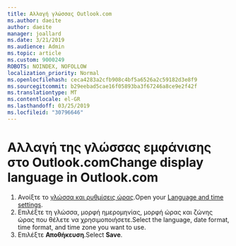 ```yaml
---
title: Αλλαγή γλώσσας Outlook.com
ms.author: daeite
author: daeite
manager: joallard
ms.date: 3/21/2019
ms.audience: Admin
ms.topic: article
ms.custom: 9000249
ROBOTS: NOINDEX, NOFOLLOW
localization_priority: Normal
ms.openlocfilehash: ceca4283a2cfb908c4bf5a6526a2c59182d3e8f9
ms.sourcegitcommit: b29eebad5cae16f05893ba3f67246a8ce9e2f42f
ms.translationtype: MT
ms.contentlocale: el-GR
ms.lasthandoff: 03/25/2019
ms.locfileid: "30796646"
---
```

# <a name="change-display-language-in-outlookcom"></a><span data-ttu-id="718a3-102">Αλλαγή της γλώσσας εμφάνισης στο Outlook.com</span><span class="sxs-lookup"><span data-stu-id="718a3-102">Change display language in Outlook.com</span></span>

1. <span data-ttu-id="718a3-103">Ανοίξτε το [γλώσσα και ρυθμίσεις ώρας](https://go.microsoft.com/fwlink/?linkid=2085505).</span><span class="sxs-lookup"><span data-stu-id="718a3-103">Open your [Language and time settings](https://go.microsoft.com/fwlink/?linkid=2085505).</span></span>
1. <span data-ttu-id="718a3-104">Επιλέξτε τη γλώσσα, μορφή ημερομηνίας, μορφή ώρας και ζώνης ώρας που θέλετε να χρησιμοποιήσετε.</span><span class="sxs-lookup"><span data-stu-id="718a3-104">Select the language, date format, time format, and time zone you want to use.</span></span>
1. <span data-ttu-id="718a3-105">Επιλέξτε **Αποθήκευση**.</span><span class="sxs-lookup"><span data-stu-id="718a3-105">Select **Save**.</span></span>